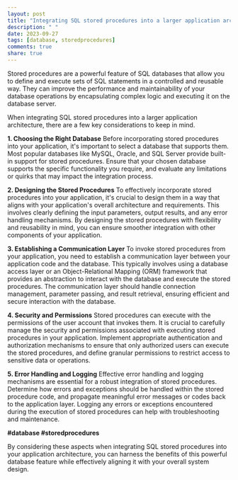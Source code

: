 ```yaml
---
layout: post
title: "Integrating SQL stored procedures into a larger application architecture"
description: " "
date: 2023-09-27
tags: [database, storedprocedures]
comments: true
share: true
---
```


Stored procedures are a powerful feature of SQL databases that allow you to define and execute sets of SQL statements in a controlled and reusable way. They can improve the performance and maintainability of your database operations by encapsulating complex logic and executing it on the database server.

When integrating SQL stored procedures into a larger application architecture, there are a few key considerations to keep in mind.

**1. Choosing the Right Database**
Before incorporating stored procedures into your application, it's important to select a database that supports them. Most popular databases like MySQL, Oracle, and SQL Server provide built-in support for stored procedures. Ensure that your chosen database supports the specific functionality you require, and evaluate any limitations or quirks that may impact the integration process.

**2. Designing the Stored Procedures**
To effectively incorporate stored procedures into your application, it's crucial to design them in a way that aligns with your application's overall architecture and requirements. This involves clearly defining the input parameters, output results, and any error handling mechanisms. By designing the stored procedures with flexibility and reusability in mind, you can ensure smoother integration with other components of your application.

**3. Establishing a Communication Layer**
To invoke stored procedures from your application, you need to establish a communication layer between your application code and the database. This typically involves using a database access layer or an Object-Relational Mapping (ORM) framework that provides an abstraction to interact with the database and execute the stored procedures. The communication layer should handle connection management, parameter passing, and result retrieval, ensuring efficient and secure interaction with the database.

**4. Security and Permissions**
Stored procedures can execute with the permissions of the user account that invokes them. It is crucial to carefully manage the security and permissions associated with executing stored procedures in your application. Implement appropriate authentication and authorization mechanisms to ensure that only authorized users can execute the stored procedures, and define granular permissions to restrict access to sensitive data or operations.

**5. Error Handling and Logging**
Effective error handling and logging mechanisms are essential for a robust integration of stored procedures. Determine how errors and exceptions should be handled within the stored procedure code, and propagate meaningful error messages or codes back to the application layer. Logging any errors or exceptions encountered during the execution of stored procedures can help with troubleshooting and maintenance.

**#database #storedprocedures**

By considering these aspects when integrating SQL stored procedures into your application architecture, you can harness the benefits of this powerful database feature while effectively aligning it with your overall system design.